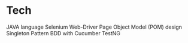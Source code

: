 # Tech

JAVA language
Selenium Web-Driver
Page Object Model (POM) design
Singleton Pattern
BDD with Cucumber
TestNG
